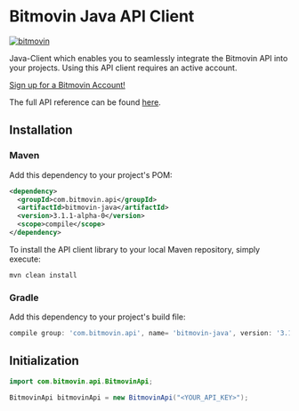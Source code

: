# Bitmovin Java API Client
[![bitmovin](http://bitmovin-a.akamaihd.net/webpages/bitmovin-logo-github.png)](http://www.bitmovin.com)

Java-Client which enables you to seamlessly integrate the Bitmovin API into your projects. Using this API client requires an active account.

[Sign up for a Bitmovin Account!](https://dashboard.bitmovin.com/signup)

The full API reference can be found [here](https://bitmovin.com/docs).

## Installation

### Maven

Add this dependency to your project's POM:

```xml
<dependency>
  <groupId>com.bitmovin.api</groupId>
  <artifactId>bitmovin-java</artifactId>
  <version>3.1.1-alpha-0</version>
  <scope>compile</scope>
</dependency>
```

To install the API client library to your local Maven repository, simply execute:

```shell
mvn clean install
```

### Gradle

Add this dependency to your project's build file:

```groovy
compile group: 'com.bitmovin.api', name= 'bitmovin-java', version: '3.1.1-alpha-0'
```

## Initialization

```java
import com.bitmovin.api.BitmovinApi;

BitmovinApi bitmovinApi = new BitmovinApi("<YOUR_API_KEY>");
```
